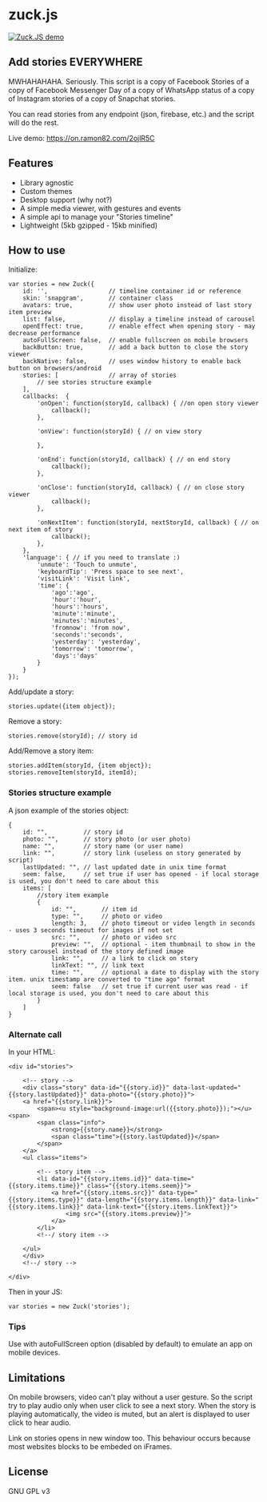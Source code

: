 # zuck.js

[![Zuck.JS demo](https://j.gifs.com/k5xnrJ.gif)](https://on.ramon82.com/2ojlR5C)

## Add stories EVERYWHERE
MWHAHAHAHA. Seriously. This script is a copy of Facebook Stories of a copy of Facebook Messenger Day of a copy of WhatsApp status of a copy of Instagram stories of a copy of Snapchat stories. 

You can read stories from any endpoint (json, firebase, etc.) and the script will do the rest.

Live demo: https://on.ramon82.com/2ojlR5C


## Features
* Library agnostic
* Custom themes
* Desktop support (why not?)
* A simple media viewer, with gestures and events
* A simple api to manage your "Stories timeline"
* Lightweight (5kb gzipped - 15kb minified)


## How to use
Initialize:

	var stories = new Zuck({
        id: '', 				// timeline container id or reference
        skin: 'snapgram', 		// container class
        avatars: true, 			// show user photo instead of last story item preview
		list: false, 			// display a timeline instead of carousel
		openEffect: true, 		// enable effect when opening story - may decrease performance
        autoFullScreen: false, 	// enable fullscreen on mobile browsers
        backButton: true, 		// add a back button to close the story viewer
        backNative: false, 		// uses window history to enable back button on browsers/android
        stories: [ 				// array of stories
            // see stories structure example
        ],
		callbacks:  {
			'onOpen': function(storyId, callback) { //on open story viewer
				callback();
			},

			'onView': function(storyId) { // on view story

			},

			'onEnd': function(storyId, callback) { // on end story
				callback();
			},

			'onClose': function(storyId, callback) { // on close story viewer
				callback();
			},

			'onNextItem': function(storyId, nextStoryId, callback) { // on next item of story
				callback();
			},
		},
		'language': { // if you need to translate :)
			'unmute': 'Touch to unmute',
			'keyboardTip': 'Press space to see next',
			'visitLink': 'Visit link',
			'time': {
				'ago':'ago', 
				'hour':'hour', 
				'hours':'hours', 
				'minute':'minute', 
				'minutes':'minutes', 
				'fromnow': 'from now', 
				'seconds':'seconds', 
				'yesterday': 'yesterday', 
				'tomorrow': 'tomorrow', 
				'days':'days'
			}
		}
    });

Add/update a story:

	stories.update({item object});

Remove a story:

	stories.remove(storyId); // story id

Add/Remove a story item:

	stories.addItem(storyId, {item object});
	stories.removeItem(storyId, itemId);


### Stories structure example
A json example of the stories object:

    {
        id: "", 		 // story id
        photo: "", 		 // story photo (or user photo)
        name: "", 		 // story name (or user name)
        link: "", 		 // story link (useless on story generated by script)
        lastUpdated: "", // last updated date in unix time format
		seem: false, 	 // set true if user has opened - if local storage is used, you don't need to care about this 
        items: [
            //story item example
            {
                id: "", 	  // item id
                type: "", 	  // photo or video
                length: 3, 	  // photo timeout or video length in seconds - uses 3 seconds timeout for images if not set
                src: "", 	  // photo or video src
                preview: "",  // optional - item thumbnail to show in the story carousel instead of the story defined image
                link: "", 	  // a link to click on story
				linkText: "", // link text
                time: "", 	  // optional a date to display with the story item. unix timestamp are converted to "time ago" format
                seem: false   // set true if current user was read - if local storage is used, you don't need to care about this
            }
        ]
    }   


### Alternate call
In your HTML:

    <div id="stories">
    
        <!-- story -->
        <div class="story" data-id="{{story.id}}" data-last-updated="{{story.lastUpdated}}" data-photo="{{story.photo}}">
		<a href="{{story.link}}">
			<span><u style="background-image:url({{story.photo}});"></u><span>
			<span class="info">
				<strong>{{story.name}}</strong>
				<span class="time">{{story.lastUpdated}}</span>
			</span>
		</a>
		<ul class="items">
		
			<!-- story item -->
			<li data-id="{{story.items.id}}" data-time="{{story.items.time}}" class="{{story.items.seem}}">
				<a href="{{story.items.src}}" data-type="{{story.items.type}}" data-length="{{story.items.length}}" data-link="{{story.items.link}}" data-link-text="{{story.items.linkText}}">
					<img src="{{story.items.preview}}">
				</a>
			</li>
			<!--/ story item -->
			
		</ul>
        </div>
        <!--/ story -->
        
    </div>
    
Then in your JS:

	var stories = new Zuck('stories'); 


### Tips
Use with autoFullScreen option (disabled by default) to emulate an app on mobile devices.


## Limitations
On mobile browsers, video can't play without a user gesture. So the script try to play audio only when user click to see a next story. 
When the story is playing automatically, the video is muted, but an alert is displayed to user click to hear audio.

Link on stories opens in new window too. This behaviour occurs because most websites blocks to be embeded on iFrames. 


## License
GNU GPL v3
